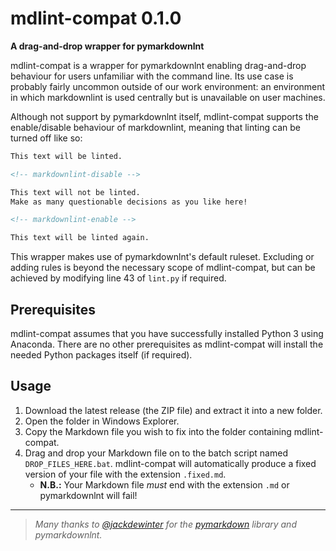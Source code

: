 # mdlint-compat 0.1.0

**A drag-and-drop wrapper for pymarkdownlnt**

mdlint-compat is a wrapper for pymarkdownlnt enabling drag-and-drop
behaviour for users unfamiliar with the command line.  Its use case is
probably fairly uncommon outside of our work environment: an
environment in which markdownlint is used centrally but is unavailable
on user machines.

Although not support by pymarkdownlnt itself, mdlint-compat supports
the enable/disable behaviour of markdownlint, meaning that linting can
be turned off like so:

```markdown
This text will be linted.

<!-- markdownlint-disable -->

This text will not be linted.
Make as many questionable decisions as you like here!

<!-- markdownlint-enable -->

This text will be linted again.
```

This wrapper makes use of pymarkdownlnt's default ruleset.  Excluding
or adding rules is beyond the necessary scope of mdlint-compat, but
can be achieved by modifying line 43 of `lint.py` if required.

## Prerequisites

mdlint-compat assumes that you have successfully installed Python 3
using Anaconda.  There are no other prerequisites as mdlint-compat
will install the needed Python packages itself (if required).

## Usage

1. Download the latest release (the ZIP file) and extract it into a
   new folder.
1. Open the folder in Windows Explorer.
1. Copy the Markdown file you wish to fix into the folder containing
   mdlint-compat.
1. Drag and drop your Markdown file on to the batch script named
   `DROP_FILES_HERE.bat`.  mdlint-compat will automatically produce a
   fixed version of your file with the extension `.fixed.md`.
    - **N.B.:** Your Markdown file _must_ end with the extension `.md`
      or pymarkdownlnt will fail!

---

> _Many thanks to [@jackdewinter](https://github.com/jackdewinter) for
the [pymarkdown](https://github.com/jackdewinter/pymarkdown) library
and pymarkdownlnt._
